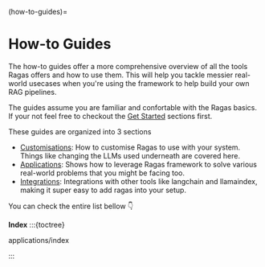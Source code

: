 (how-to-guides)=
# How-to Guides


The how-to guides offer a more comprehensive overview of all the tools Ragas
offers and how to use them. This will help you tackle messier real-world
usecases when you're using the framework to help build your own RAG pipelines.

The guides assume you are familiar and confortable with the Ragas basics. If
your not feel free to checkout the [Get Started](../getstarted/index.md)
sections first.

These guides are organized into 3 sections

- [Customisations](): How to customise Ragas to use with your system. Things
  like changing the LLMs used underneath are covered here.
- [Applications](): Shows how to leverage Ragas framework to solve various
  real-world problems that you might be facing too.
- [Integrations](): Integrations with other tools like langchain and llamaindex,
  making it super easy to add ragas into your setup.

You can check the entire list bellow 👇

**Index**
:::{toctree}

applications/index

:::
